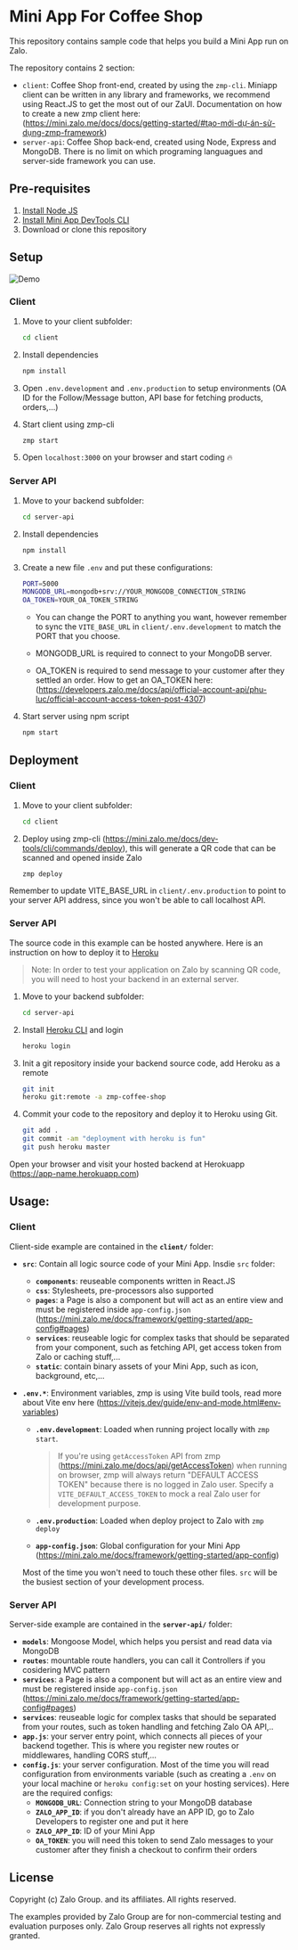 # Mini App For Coffee Shop

This repository contains sample code that helps you build a Mini App run on Zalo.

The repository contains 2 section:
- `client`: Coffee Shop front-end, created by using the `zmp-cli`. Miniapp client can be written in any library and frameworks, we recommend using React.JS to get the most out of our ZaUI. Documentation on how to create a new zmp client here: (https://mini.zalo.me/docs/docs/getting-started/#tạo-mới-dự-án-sử-dụng-zmp-framework)
- `server-api`: Coffee Shop back-end, created using Node, Express and MongoDB. There is no limit on which programing languagues and server-side framework you can use.

## Pre-requisites

1. [Install Node JS](https://nodejs.org/en/download/)
1. [Install Mini App DevTools CLI](https://mini.zalo.me/docs/dev-tools)
1. Download or clone this repository

## Setup
![Demo](./demo.gif "How to run the project")

### Client
1. Move to your client subfolder:
	```bash
	cd client
	```
1. Install dependencies
	```bash
	npm install
	```
1. Open `.env.development` and `.env.production` to setup environments (OA ID for the Follow/Message button, API base for fetching products, orders,...)

1. Start client using zmp-cli
	```bash
	zmp start

1. Open `localhost:3000` on your browser and start coding 🔥

### Server API
1. Move to your backend subfolder:
	```bash
	cd server-api
	```
1. Install dependencies
	```bash
	npm install
	```
1. Create a new file `.env` and put these configurations:
	```bash
	PORT=5000
	MONGODB_URL=mongodb+srv://YOUR_MONGODB_CONNECTION_STRING
	OA_TOKEN=YOUR_OA_TOKEN_STRING
	```

	- You can change the PORT to anything you want, however remember to sync the `VITE_BASE_URL` in `client/.env.development` to match the PORT that you choose.

	- MONGODB_URL is required to connect to your MongoDB server.
	
	- OA_TOKEN is required to send message to your customer after they settled an order. How to get an OA_TOKEN here: (https://developers.zalo.me/docs/api/official-account-api/phu-luc/official-account-access-token-post-4307)

1. Start server using npm script
	```bash
	npm start
	```

## Deployment

### Client
1. Move to your client subfolder:
	```bash
	cd client
	```
1. Deploy using zmp-cli (https://mini.zalo.me/docs/dev-tools/cli/commands/deploy), this will generate a QR code that can be scanned and opened inside Zalo
	```bash
	zmp deploy
	```

Remember to update VITE_BASE_URL in `client/.env.production` to point to your server API address, since you won't be able to call localhost API.

### Server API

The source code in this example can be hosted anywhere. Here is an instruction on how to deploy it to [Heroku](https://www.heroku.com/)

> Note: In order to test your application on Zalo by scanning QR code, you will need to host your backend in an external server.

1. Move to your backend subfolder:
	```bash
	cd server-api
	```
1. Install [Heroku CLI](https://devcenter.heroku.com/articles/heroku-cli) and login
	```bash
	heroku login
	```
1. Init a git repository inside your backend source code, add Heroku as a remote
	```bash
	git init
	heroku git:remote -a zmp-coffee-shop
	```
1. Commit your code to the repository and deploy it to Heroku using Git.
	```bash
	git add .
	git commit -am "deployment with heroku is fun"
	git push heroku master
	```

Open your browser and visit your hosted backend at Herokuapp (https://app-name.herokuapp.com)

## Usage:

### Client

Client-side example are contained in the **`client/`** folder:
* **`src`**: Contain all logic source code of your Mini App. Insdie `src` folder:

	* **`components`**: reuseable components written in React.JS
	* **`css`**: Stylesheets, pre-processors also supported
	* **`pages`**: a Page is also a component but will act as an entire view and must be registered inside `app-config.json` (https://mini.zalo.me/docs/framework/getting-started/app-config#pages)
	* **`services`**: reuseable logic for complex tasks that should be separated from your component, such as fetching API, get access token from Zalo or caching stuff,...
	* **`static`**: contain binary assets of your Mini App, such as icon, background, etc,...
* **`.env.*`**: Environment variables, zmp is using Vite build tools, read more about Vite env here (https://vitejs.dev/guide/env-and-mode.html#env-variables)
	* **`.env.development`**: Loaded when running project locally with `zmp start`.
	
		> If you're using `getAccessToken` API from zmp (https://mini.zalo.me/docs/api/getAccessToken) when running on browser, zmp will always return "DEFAULT ACCESS TOKEN" because there is no logged in Zalo user. Specify a `VITE_DEFAULT_ACCESS_TOKEN` to mock a real Zalo user for development purpose.

	* **`.env.production`**: Loaded when deploy project to Zalo with `zmp deploy`
	* **`app-config.json`**: Global configuration for your Mini App (https://mini.zalo.me/docs/framework/getting-started/app-config)

	Most of the time you won't need to touch these other files. `src` will be the busiest section of your development process.

### Server API

Server-side example are contained in the **`server-api/`** folder:

* **`models`**: Mongoose Model, which helps you persist and read data via MongoDB
* **`routes`**: mountable route handlers, you can call it Controllers if you cosidering MVC pattern
* **`services`**: a Page is also a component but will act as an entire view and must be registered inside `app-config.json` (https://mini.zalo.me/docs/framework/getting-started/app-config#pages)
* **`services`**: reuseable logic for complex tasks that should be separated from your routes, such as token handling and fetching Zalo OA API,..
* **`app.js`**: your server entry point, which connects all pieces of your backend together. This is where you register new routes or middlewares, handling CORS stuff,...
* **`config.js`**: your server configuration. Most of the time you will read configuration from environments variable (such as creating a `.env` on your local machine or `heroku config:set` on your hosting services). Here are the required configs:
	* **`MONGODB_URL`**: Connection string to your MongoDB database
	* **`ZALO_APP_ID`**: if you don't already have an APP ID, go to Zalo Developers to register one and put it here
	* **`ZALO_APP_ID`**: ID of your Mini App
	* **`OA_TOKEN`**: you will need this token to send Zalo messages to your customer after they finish a checkout to confirm their orders

## License

Copyright (c) Zalo Group. and its affiliates. All rights reserved.

The examples provided by Zalo Group are for non-commercial testing and evaluation
purposes only. Zalo Group reserves all rights not expressly granted.

